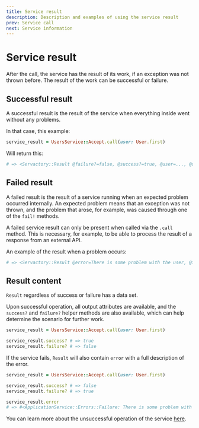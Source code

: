 ```yaml
---
title: Service result
description: Description and examples of using the service result
prev: Service call
next: Service information
---
```


# Service result

After the call, the service has the result of its work, if an exception was not thrown before.
The result of the work can be successful or failure.

## Successful result

A successful result is the result of the service when everything inside went without any problems.

In that case, this example:

```ruby
service_result = UsersService::Accept.call(user: User.first)
```

Will return this:

```ruby
# => <Servactory::Result @failure?=false, @success?=true, @user=..., @user?=true>
```

## Failed result

A failed result is the result of a service running when an expected problem occurred internally.
An expected problem means that an exception was not thrown, and the problem that arose, for example, was caused through one of the `fail!` methods.

A failed service result can only be present when called via the `.call` method.
This is necessary, for example, to be able to process the result of a response from an external API.

An example of the result when a problem occurs:

```ruby
# => <Servactory::Result @error=There is some problem with the user, @failure?=true, @success?=false>
```

## Result content

`Result` regardless of success or failure has a data set.

Upon successful operation, all output attributes are available,
and the `success?` and `failure?` helper methods are also available,
which can help determine the scenario for further work.

```ruby
service_result = UsersService::Accept.call(user: User.first)

service_result.success? # => true
service_result.failure? # => false
```

If the service fails, `Result` will also contain `error` with a full description of the error.

```ruby
service_result = UsersService::Accept.call(user: User.first)

service_result.success? # => false
service_result.failure? # => true

service_result.error
# => #<ApplicationService::Errors::Failure: There is some problem with the user>
```

You can learn more about the unsuccessful operation of the service [here](../exceptions/failure).
